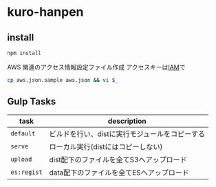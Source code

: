 # kuro-hanpen

## install

```sh
npm install
```

AWS 関連のアクセス情報設定ファイル作成
アクセスキーは[IAM](https://console.aws.amazon.com/iam/home)で

```sh
cp aws.json.sample aws.json && vi $_
```

## Gulp Tasks

| task        | description                                    |
|-------------|------------------------------------------------|
| `default`   | ビルドを行い、distに実行モジュールをコピーする |
| `serve`     | ローカル実行(distにはコピーしない)             |
| `upload`    | dist配下のファイルを全てS3へアップロード       |
| `es:regist` | data配下のファイルを全てESへアップロード       |

